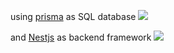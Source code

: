 
<p> using <a href="https://www.prisma.io/" />prisma</a> as SQL database <img src="https://miro.medium.com/max/1400/1*Tz54hHWz7O2nWu5AeajVWQ.png" /></p>
<p> and <a href="https://www.nestjs.com" />Nestjs</a> as backend framework <img src="https://docs.nestjs.com/assets/logo-small.svg" /></p>
